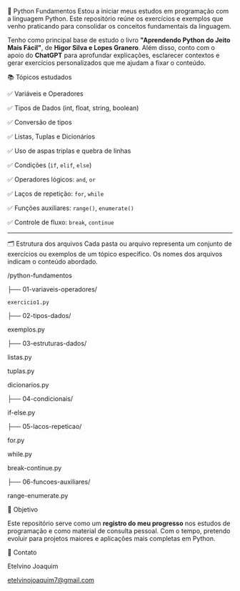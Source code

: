 🐍 Python Fundamentos
Estou a iniciar meus estudos em programação com a linguagem Python.
Este repositório reúne os exercícios e exemplos que venho praticando para consolidar os conceitos fundamentais da linguagem.

Tenho como principal base de estudo o livro **"Aprendendo Python do Jeito Mais Fácil"**, de **Higor Silva e Lopes Granero**.
Além disso, conto com o apoio do **ChatGPT** para aprofundar explicações, esclarecer contextos e gerar exercícios personalizados que me ajudam a fixar o conteúdo.

📚 Tópicos estudados

✅ Variáveis e Operadores

✅ Tipos de Dados (int, float, string, boolean)

✅ Conversão de tipos

✅ Listas, Tuplas e Dicionários

✅ Uso de aspas triplas e quebra de linhas

✅ Condições (`if`, `elif`, `else`)

✅ Operadores lógicos: `and`, `or`

✅ Laços de repetição: `for`, `while`

✅ Funções auxiliares: `range()`, `enumerate()`

✅ Controle de fluxo: `break`, `continue`

---

🗂 Estrutura dos arquivos
Cada pasta ou arquivo representa um conjunto de exercícios ou exemplos de um tópico específico.
Os nomes dos arquivos indicam o conteúdo abordado.


/python-fundamentos

├── 01-variaveis-operadores/

    exercicio1.py


├── 02-tipos-dados/

 exemplos.py


├── 03-estruturas-dados/
   
   listas.py

  tuplas.py
   
  dicionarios.py


├── 04-condicionais/
   
if-else.py


├── 05-lacos-repeticao/
   
   for.py
   
   while.py
   
   break-continue.py


├── 06-funcoes-auxiliares/

range-enumerate.py



🚀 Objetivo

Este repositório serve como um **registro do meu progresso** nos estudos de programação e como material de consulta pessoal.
Com o tempo, pretendo evoluir para projetos maiores e aplicações mais completas em Python.


📧 Contato

Etelvino Joaquim

etelvinojoaquim7@gmail.com

